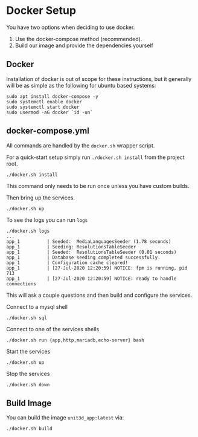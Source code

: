 # Docker Setup

You have two options when deciding to use docker.

1. Use the docker-compose method (recommended).
2. Build our image and provide the dependencies yourself

## Docker

Installation of docker is out of scope for these instructions, but it generally
will be as simple as the following for ubuntu based systems:
    
    sudo apt install docker-compose -y
    sudo systemctl enable docker
    sudo systemctl start docker
    sudo usermod -aG docker `id -un`
    
## docker-compose.yml

All commands are handled by the `docker.sh` wrapper script.

For a quick-start setup simply run `./docker.sh install` from the project root.

    ./docker.sh install
    
This command only needs to be run once unless you have custom builds.

Then bring up the services.

    ./docker.sh up
    
To see the logs you can run `logs`

    ./docker.sh logs
    ...
    app_1          | Seeded:  MediaLanguagesSeeder (1.78 seconds)
    app_1          | Seeding: ResolutionsTableSeeder
    app_1          | Seeded:  ResolutionsTableSeeder (0.01 seconds)
    app_1          | Database seeding completed successfully.
    app_1          | Configuration cache cleared!
    app_1          | [27-Jul-2020 12:20:59] NOTICE: fpm is running, pid 713
    app_1          | [27-Jul-2020 12:20:59] NOTICE: ready to handle connections

    
This will ask a couple questions and then build and configure the services.

Connect to a mysql shell

    ./docker.sh sql
    
Connect to one of the services shells

    ./docker.sh run {app,http,mariadb,echo-server} bash
    
Start the services

    ./docker.sh up
    
Stop the services

    ./docker.sh down
    

## Build Image

You can build the image `unit3d_app:latest` via:

    ./docker.sh build